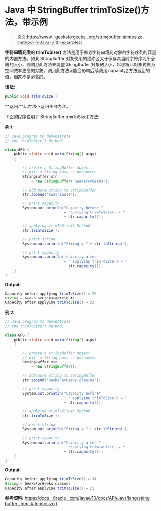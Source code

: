 # Java 中 StringBuffer trimToSize()方法，带示例

> 原文:[https://www . geeksforgeeks . org/stringbuffer-trimtosize-method-in-Java-with-examples/](https://www.geeksforgeeks.org/stringbuffer-trimtosize-method-in-java-with-examples/)

**字符串填充类**的 **trimToSize()** 方法是用于修剪字符串填充对象的字符序列的容量的内置方法。如果 StringBuffer 对象使用的缓冲区大于保存其当前字符序列所必需的大小，则调用此方法来调整 StringBuffer 对象的大小，以便将此对象转换为空间效率更高的对象。调用此方法可能会影响后续调用 capacity()方法返回的值，但这不是必需的。

**语法:**

```java
public void trimToSize()
```

**返回:**此方法不返回任何内容。

下面的程序说明了 StringBuffer.trimToSize()方法:

**例 1:**

```java
// Java program to demonstrate
// the trimToSize() Method.

class GFG {
    public static void main(String[] args)
    {

        // create a StringBuffer object
        // with a String pass as parameter
        StringBuffer str
            = new StringBuffer("GeeksForGeeks");

        // add more string to StringBuffer
        str.append("Contribute");

        // print capacity
        System.out.println("Capacity before "
                           + "applying trimToSize() = "
                           + str.capacity());

        // applying trimToSize() Method
        str.trimToSize();

        // print string
        System.out.println("String = " + str.toString());

        // print capacity
        System.out.println("Capacity after"
                           + " applying trimToSize() = "
                           + str.capacity());
    }
}
```

**Output:**

```java
Capacity before applying trimToSize() = 29
String = GeeksForGeeksContribute
Capacity after applying trimToSize() = 23

```

**例 2:**

```java
// Java program to demonstrate
// the trimToSize() Method.

class GFG {
    public static void main(String[] args)
    {

        // create a StringBuffer object
        // with a String pass as parameter
        StringBuffer str
            = new StringBuffer();

        // add more string to StringBuffer
        str.append("GeeksForGeeks classes");

        // print capacity
        System.out.println("Capacity before"
                           + " applying trimToSize() = "
                           + str.capacity());

        // applying trimToSize() Method
        str.trimToSize();

        // print string
        System.out.println("String = " + str.toString());

        // print capacity
        System.out.println("Capacity after "
                           + "applying trimToSize() = "
                           + str.capacity());
    }
}
```

**Output:**

```java
Capacity before applying trimToSize() = 34
String = GeeksForGeeks classes
Capacity after applying trimToSize() = 21

```

**参考资料:**
[https://docs . Oracle . com/javae/10/docs/API/Java/lang/string buffer . html # trimtosize()](https://docs.oracle.com/javase/10/docs/api/java/lang/StringBuffer.html#trimToSize())